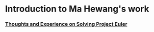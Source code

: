 # Introduction to Ma Hewang's work

### [Thoughts and Experience on Solving Project Euler](http://htmlpreview.github.io/?https://github.com/HewangMa/blog/blob/main/project-euler/Project-Euler.html)